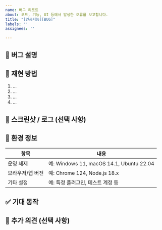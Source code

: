 ```yaml
---
name: 버그 리포트
about: 코드, 기능, UI 등에서 발생한 오류를 보고합니다.
title: "[인공지능][BUG]"
labels: ''
assignees: ''

---
```


## 🐛 버그 설명

<!-- 발생한 문제를 명확하게 설명해 주세요. 어떤 동작을 기대했는지도 함께 작성해 주세요. -->

## 🔁 재현 방법

<!-- 버그를 재현할 수 있는 단계별 설명을 적어 주세요. -->

1. ...
2. ...
3. ...
4. ...

## 📸 스크린샷 / 로그 (선택 사항)

<!-- 가능하다면 스크린샷, 콘솔 로그, 에러 메시지를 포함해 주세요. -->

## 🧩 환경 정보

| 항목 | 내용 |
|------|------|
| 운영 체제 | 예: Windows 11, macOS 14.1, Ubuntu 22.04 |
| 브라우저/앱 버전 | 예: Chrome 124, Node.js 18.x |
| 기타 설정 | 예: 특정 플러그인, 테스트 계정 등 |

## ✅ 기대 동작

<!-- 버그가 없었을 경우 어떤 동작을 기대했는지 작성해 주세요. -->

## 💬 추가 의견 (선택 사항)

<!-- 관련된 이슈, 참고 링크, 개인적인 추측 등을 자유롭게 적어 주세요. -->
